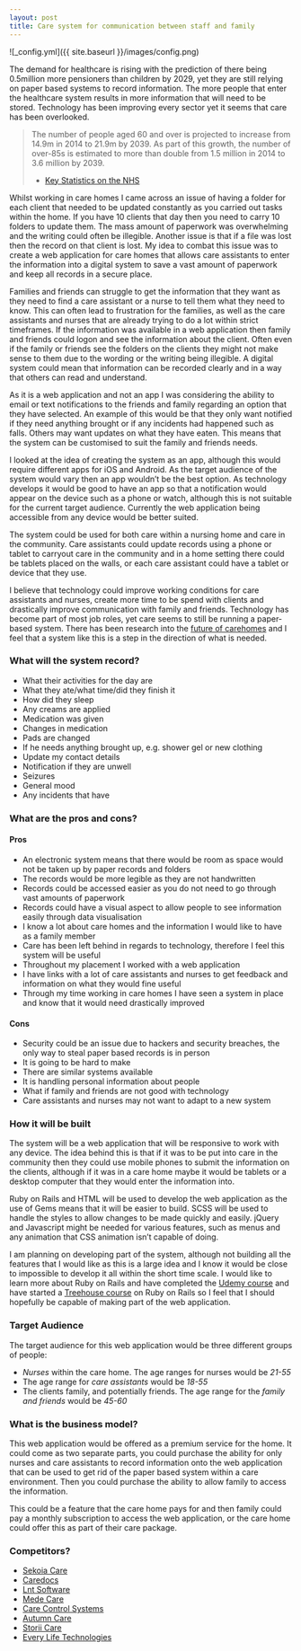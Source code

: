 ```yaml
---
layout: post
title: Care system for communication between staff and family
---
```


![_config.yml]({{ site.baseurl }}/images/config.png)

The demand for healthcare is rising with the prediction of there being 0.5million more pensioners than children by 2029, yet they are still relying on paper based systems to record information. The more people that enter the healthcare system results in more information that will need to be stored. Technology has been improving every sector yet it seems that care has been overlooked.

> The number of people aged 60 and over is projected to increase from 14.9m in 2014 to 21.9m by 2039. As part of this growth, the number of over-85s is estimated to more than double from 1.5 million in 2014 to 3.6 million by 2039.
> - [Key Statistics on the NHS](http://www.nhsconfed.org/resources/key-statistics-on-the-nhs)

Whilst working in care homes I came across an issue of having a folder for each client that needed to be updated constantly as you carried out tasks within the home. If you have 10 clients that day then you need to carry 10 folders to update them. The mass amount of paperwork was overwhelming and the writing could often be illegible. Another issue is that if a file was lost then the record on that client is lost. My idea to combat this issue was to create a web application for care homes that allows care assistants to enter the information into a digital system to save a vast amount of paperwork and keep all records in a secure place.

Families and friends can struggle to get the information that they want as they need to find a care assistant or a nurse to tell them what they need to know. This can often lead to frustration for the families, as well as the care assistants and nurses that are already trying to do a lot within strict timeframes. If the information was available in a web application then family and friends could logon and see the information about the client. Often even if the family or friends see the folders on the clients they might not make sense to them due to the wording or the writing being illegible. A digital system could mean that information can be recorded clearly and in a way that others can read and understand.

As it is a web application and not an app I was considering the ability to email or text notifications to the friends and family regarding an option that they have selected. An example of this would be that they only want notified if they need anything brought or if any incidents had happened such as falls. Others may want updates on what they have eaten. This means that the system can be customised to suit the family and friends needs.

I looked at the idea of creating the system as an app, although this would require different apps for iOS and Android. As the target audience of the system would vary then an app wouldn’t be the best option. As technology develops it would be good to have an app so that a notification would appear on the device such as a phone or watch, although this is not suitable for the current target audience. Currently the web application being accessible from any device would be better suited.

The system could be used for both care within a nursing home and care in the community. Care assistants could update records using a phone or tablet to carryout care in the community and in a home setting there could be tablets placed on the walls, or each care assistant could have a tablet or device that they use.

I believe that technology could improve working conditions for care assistants and nurses, create more time to be spend with clients and drastically improve communication with family and friends. Technology has become part of most job roles, yet care seems to still be running a paper-based system. There has been research into the [future of carehomes](https://www.carehome.co.uk/news/article.cfm/id/1572922/care-homes-of-the-future-could-see-technology-take-a-leading-role-in-the-delivery-of-care "future of care homes") and I feel that a system like this is a step in the direction of what is needed.

### What will the system record?

* What their activities for the day are
* What they ate/what time/did they finish it
* How did they sleep
* Any creams are applied
* Medication was given
* Changes in medication
* Pads are changed
* If he needs anything brought up, e.g. shower gel or new clothing
* Update my contact details
* Notification if they are unwell
* Seizures
* General mood
* Any incidents that have 


### What are the pros and cons?
#### Pros

* An electronic system means that there would be room as space would not be taken up by paper records and folders
* The records would be more legible as they are not handwritten
* Records could be accessed easier as you do not need to go through vast amounts of paperwork
* Records could have a visual aspect to allow people to see information easily through data visualisation
* I know a lot about care homes and the information I would like to have as a family member
* Care has been left behind in regards to technology, therefore I feel this system will be useful
* Throughout my placement I worked with a web application
* I have links with a lot of care assistants and nurses to get feedback and information on what they would fine useful
* Through my time working in care homes I have seen a system in place and know that it would need drastically improved

#### Cons

* Security could be an issue due to hackers and security breaches, the only way to steal paper based records is in person
* It is going to be hard to make
* There are similar systems available
* It is handling personal information about people
* What if family and friends are not good with technology
* Care assistants and nurses may not want to adapt to a new system

### How it will be built

The system will be a web application that will be responsive to work with any device. The idea behind this is that if it was to be put into care in the community then they could use mobile phones to submit the information on the clients, although if it was in a care home maybe it would be tablets or a desktop computer that they would enter the information into.

Ruby on Rails and HTML will be used to develop the web application as the use of Gems means that it will be easier to build.  SCSS will be used to handle the styles to allow changes to be made quickly and easily. jQuery and Javascript might be needed for various features, such as menus and any animation that CSS animation isn’t capable of doing.

I am planning on developing part of the system, although not building all the features that I would like as this is a large idea and I know it would be close to impossible to develop it all within the short time scale. I would like to learn more about Ruby on Rails and have completed the [Udemy course](https://www.udemy.com/ruby-on-rails-for-web-development/learn/v4/overview "Ruby for web development") and have started a [Treehouse course](https://teamtreehouse.com/tracks/rails-development "Ruby on rails track") on Ruby on Rails so I feel that I should hopefully be capable of making part of the web application.

### Target Audience

The target audience for this web application would be three different groups of people:

* *Nurses* within the care home. The age ranges for nurses would be *21-55*
* The age range for *care assistants* would be *18-55*
* The clients family, and potentially friends. The age range for the *family and friends* would be *45-60*

### What is the business model?

This web application would be offered as a premium service for the home. It could come as two separate parts, you could purchase the ability for only nurses and care assistants to record information onto the web application that can be used to get rid of the paper based system within a care environment. Then you could purchase the ability to allow family to access the information.

This could be a feature that the care home pays for and then family could pay a monthly subscription to access the web application, or the care home could offer this as part of their care package.

### Competitors?

* [Sekoia Care](http://www.sekoia-care.co.uk/ "Sekoia Care")
* [Caredocs](http://www.caredocs.co.uk/ "Caredocs")
* [Lnt Software](http://www.lntsoftware.com/ "Lnt Software")
* [Mede Care](http://www.mede-care.co.uk/ "Mede Care")
* [Care Control Systems](https://carecontrolsystems.co.uk/ "Care Control Systems")
* [Autumn Care](https://autumn.care/ "Autumn Care")
* [Storii Care](https://storiicare.com/ "Storii Care")
* [Every Life Technologies](https://www.everylifetechnologies.com/ "Every Life Technologies")

